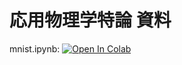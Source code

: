 # 応用物理学特論 資料
mnist.ipynb: [![Open In Colab](https://colab.research.google.com/assets/colab-badge.svg)](http://colab.research.google.com/github/MasaYan24/lecture_2021_phys_gakushuin/blob/main/mnist.ipynb)
